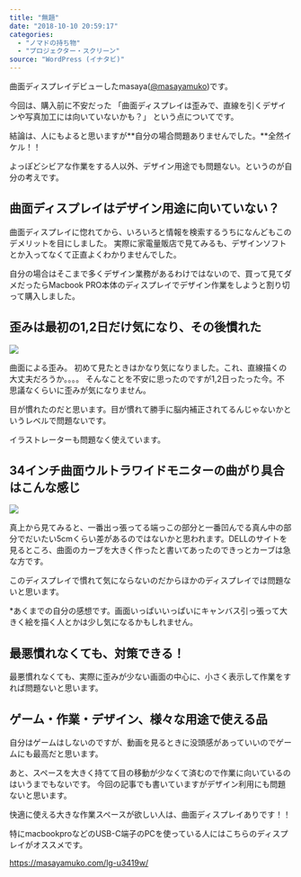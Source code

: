 ```yaml
---
title: "無題"
date: "2018-10-10 20:59:17"
categories:
  - "ノマドの持ち物"
  - "プロジェクター・スクリーン"
source: "WordPress (イナタビ)"
---
```


曲面ディスプレイデビューしたmasaya([@masayamuko](https://twitter.com/MasayaMuko))です。

今回は、購入前に不安だった
「曲面ディスプレイは歪みで、直線を引くデザインや写真加工には向いていないかも？」
という点についてです。

結論は、人にもよると思いますが**自分の場合問題ありませんでした。**全然イケル！！

よっぽどシビアな作業をする人以外、デザイン用途でも問題ない。というのが自分の考えです。

## 曲面ディスプレイはデザイン用途に向いていない？

曲面ディスプレイに惚れてから、いろいろと情報を検索するうちになんどもこのデメリットを目にしました。
実際に家電量販店で見てみるも、デザインソフトとか入ってなくて正直よくわかりませんでした。

自分の場合はそこまで多くデザイン業務があるわけではないので、買って見てダメだったらMacbook PRO本体のディスプレイでデザイン作業をしようと割り切って購入しました。

## 歪みは最初の1,2日だけ気になり、その後慣れた

![](https://masayamuko.com/wp/wp-content/uploads/2018/10/IMG_4265-1024x683.jpg)

曲面による歪み。
初めて見たときはかなり気になりました。これ、直線描くの大丈夫だろうか。。。。
そんなことを不安に思ったのですが1,2日ったった今。不思議なくらいに歪みが気になりません。

目が慣れたのだと思います。目が慣れて勝手に脳内補正されてるんじゃないかというレベルで問題ないです。

イラストレーターも問題なく使えています。

## 34インチ曲面ウルトラワイドモニターの曲がり具合はこんな感じ

![](https://masayamuko.com/wp/wp-content/uploads/2018/10/IMG_4269-1024x683.jpg)

真上から見てみると、一番出っ張ってる端っこの部分と一番凹んでる真ん中の部分でだいたい5cmくらい差があるのではないかと思われます。DELLのサイトを見るところ、曲面のカーブを大きく作ったと書いてあったのできっとカーブは急な方です。

このディスプレイで慣れて気にならないのだからほかのディスプレイでは問題ないと思います。

*あくまでの自分の感想です。画面いっぱいいっぱいにキャンバス引っ張って大きく絵を描く人とかは少し気になるかもしれません。

## 最悪慣れなくても、対策できる！

最悪慣れなくても、実際に歪みが少ない画面の中心に、小さく表示して作業をすれば問題ないと思います。

## ゲーム・作業・デザイン、様々な用途で使える品

自分はゲームはしないのですが、動画を見るときに没頭感があっていいのでゲームにも最高だと思います。

あと、スペースを大きく持てて目の移動が少なくて済むので作業に向いているのはいうまでもないです。
今回の記事でも書いていますがデザイン利用にも問題ないと思います。

快適に使える大きな作業スペースが欲しい人は、曲面ディスプレイありです！！

特にmacbookproなどのUSB-C端子のPCを使っている人にはこちらのディスプレイがオススメです。

https://masayamuko.com/lg-u3419w/